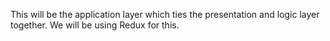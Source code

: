 This will be the application layer which ties the presentation and logic layer together. We will be using Redux for this.